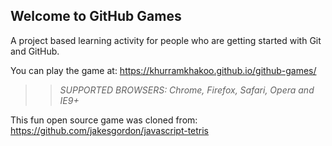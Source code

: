 ## Welcome to GitHub Games

A project based learning activity for people who are getting started with Git and GitHub.

You can play the game at: https://khurramkhakoo.github.io/github-games/

>> _*SUPPORTED BROWSERS*: Chrome, Firefox, Safari, Opera and IE9+_

This fun open source game was cloned from: https://github.com/jakesgordon/javascript-tetris
